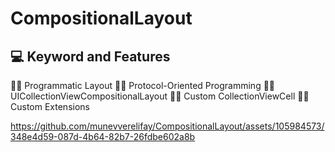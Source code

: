 # CompositionalLayout

## 💻 Keyword and Features

👩‍💻 Programmatic Layout
👩‍💻 Protocol-Oriented Programming
👩‍💻 UICollectionViewCompositionalLayout
👩‍💻 Custom CollectionViewCell
👩‍💻 Custom Extensions

https://github.com/munevverelifay/CompositionalLayout/assets/105984573/348e4d59-087d-4b64-82b7-26fdbe602a8b

